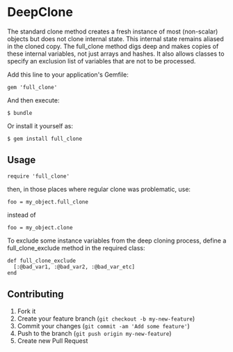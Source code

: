 # DeepClone

The standard clone method creates a fresh instance of most (non-scalar) objects
but does not clone internal state. This internal state remains aliased in the
cloned copy. The full_clone method digs deep and makes copies of these internal
variables, not just arrays and hashes. It also allows classes to specify an
exclusion list of variables that are not to be processed.

Add this line to your application's Gemfile:

    gem 'full_clone'

And then execute:

    $ bundle

Or install it yourself as:

    $ gem install full_clone

## Usage

    require 'full_clone'

then, in those places where regular clone was problematic, use:

    foo = my_object.full_clone

instead of

    foo = my_object.clone

To exclude some instance variables from the deep cloning process, define a
full_clone_exclude method in the required class:

    def full_clone_exclude
      [:@bad_var1, :@bad_var2, :@bad_var_etc]
    end


## Contributing

1. Fork it
2. Create your feature branch (`git checkout -b my-new-feature`)
3. Commit your changes (`git commit -am 'Add some feature'`)
4. Push to the branch (`git push origin my-new-feature`)
5. Create new Pull Request

